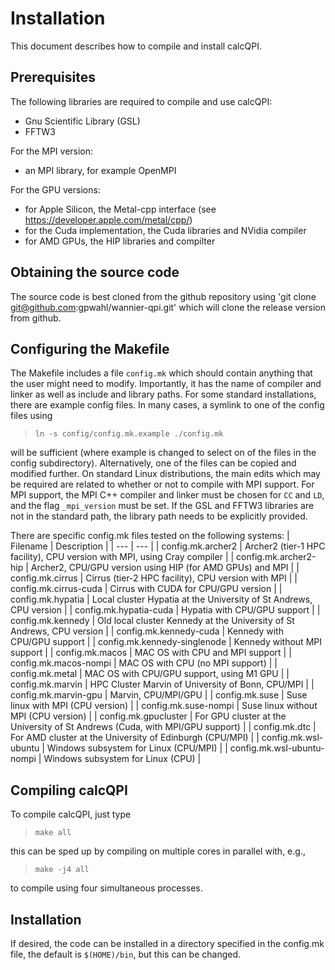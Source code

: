 # Installation

This document describes how to compile and install calcQPI.

## Prerequisites

The following libraries are required to compile and use calcQPI:

* Gnu Scientific Library (GSL)
* FFTW3

For the MPI version:
* an MPI library, for example OpenMPI

For the GPU versions:

* for Apple Silicon, the Metal-cpp interface (see <https://developer.apple.com/metal/cpp/>)
* for the Cuda implementation, the Cuda libraries and NVidia compiler
* for AMD GPUs, the HIP libraries and compilter

## Obtaining the source code

The source code is best cloned from the github repository using
'git clone git@github.com:gpwahl/wannier-qpi.git'
which will clone the release version from github.

## Configuring the Makefile

The Makefile includes a file `config.mk` which should contain anything that the user might need to modify. Importantly, it has the name of compiler and linker as well as include and library paths. For some standard installations, there are example config files. In many cases, a symlink to one of the config files using
>`ln -s config/config.mk.example ./config.mk`

will be sufficient (where example is changed to select on of the files in the config subdirectory). Alternatively, one of the files can be copied and modified further. On standard Linux distributions, the main edits which may be required are related to whether or not to compile with MPI support. For MPI support, the MPI C++ compiler and linker must be chosen for `CC` and `LD`, and the flag `_mpi_version` must be set. If the GSL and FFTW3 libraries are not in the standard path, the library path needs to be explicitly provided.

There are specific config.mk files tested on the following systems:
| Filename 	   	       | Description |
| ---			       | --- |
| config.mk.archer2	       | Archer2 (tier-1 HPC facility), CPU version with MPI, using Cray compiler |
| config.mk.archer2-hip	       | Archer2, CPU/GPU version using HIP (for AMD GPUs) and MPI |
| config.mk.cirrus	       | Cirrus (tier-2 HPC facility), CPU version with MPI |
| config.mk.cirrus-cuda	       | Cirrus with CUDA for CPU/GPU version |
| config.mk.hypatia	       | Local cluster Hypatia at the University of St Andrews, CPU version |
| config.mk.hypatia-cuda       | Hypatia with CPU/GPU support |
| config.mk.kennedy	       | Old local cluster Kennedy at the University of St Andrews, CPU version |
| config.mk.kennedy-cuda       | Kennedy with CPU/GPU support |
| config.mk.kennedy-singlenode | Kennedy without MPI support |
| config.mk.macos 	       | MAC OS with CPU and MPI support |
| config.mk.macos-nompi        | MAC OS with CPU (no MPI support) |
| config.mk.metal 	       | MAC OS with CPU/GPU support, using M1 GPU |
| config.mk.marvin 	       | HPC Cluster Marvin of University of Bonn, CPU/MPI |
| config.mk.marvin-gpu 	       | Marvin, CPU/MPI/GPU |
| config.mk.suse 	       | Suse linux with MPI (CPU version) |
| config.mk.suse-nompi 	       | Suse linux without MPI (CPU version) |
| config.mk.gpucluster 	       | For GPU cluster at the University of St Andrews (Cuda, with MPI/GPU support) |
| config.mk.dtc 	       | For AMD cluster at the University of Edinburgh (CPU/MPI) |
| config.mk.wsl-ubuntu 	       | Windows subsystem for Linux (CPU/MPI) |
| config.mk.wsl-ubuntu-nompi   | Windows subsystem for Linux (CPU) |

## Compiling calcQPI

To compile calcQPI, just type
>`make all`

this can be sped up by compiling on multiple cores in parallel with, e.g.,
>`make -j4 all`

to compile using four simultaneous processes.

## Installation

If desired, the code can be installed in a directory specified in the config.mk file, the default is `$(HOME)/bin`, but this can be changed.
